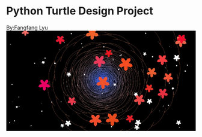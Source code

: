 # Python Turtle Design Project
By:Fangfang Lyu
<img src = "https://github.com/FangfangLyu/Python-turtle-design-project/blob/master/winter_show_in_pool.jpg">
